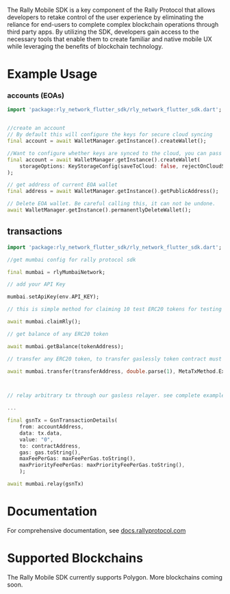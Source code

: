 The Rally Mobile SDK is a key component of the Rally Protocol that allows developers to retake control of the user experience by eliminating the reliance for end-users to complete complex blockchain operations through third party apps. By utilizing the SDK, developers gain access to the necessary tools that enable them to create familiar and native mobile UX while leveraging the benefits of blockchain technology.

# Example Usage

### accounts (EOAs)

```dart
import 'package:rly_network_flutter_sdk/rly_network_flutter_sdk.dart';


//create an account
// By default this will configure the keys for secure cloud syncing
final account = await WalletManager.getInstance().createWallet();

//Want to configure whether keys are synced to the cloud, you can pass in storage options
final account = await WalletManager.getInstance().createWallet(
    storageOptions: KeyStorageConfig(saveToCloud: false, rejectOnCloudSaveFailure: false)
);

// get address of current EOA wallet
final address = await WalletManager.getInstance().getPublicAddress();

// Delete EOA wallet. Be careful calling this, it can not be undone.
await WalletManager.getInstance().permanentlyDeleteWallet();

```

## transactions

```dart
import 'package:rly_network_flutter_sdk/rly_network_flutter_sdk.dart';

//get mumbai config for rally protocol sdk

final mumbai = rlyMumbaiNetwork;

// add your API Key

mumbai.setApiKey(env.API_KEY);

// this is simple method for claiming 10 test ERC20 tokens for testing

await mumbai.claimRly();

// get balance of any ERC20 token

await mumbai.getBalance(tokenAddress);

// transfer any ERC20 token, to transfer gaslessly token contract must support permit() or executeMetaTransaction() (most ERC20s on polygon support this)

await mumbai.transfer(transferAddress, double.parse(1), MetaTxMethod.ExecuteMetaTransaction, {tokenAddress});



// relay arbitrary tx through our gasless relayer. see complete example at https://github.com/rally-dfs/flutter-example-app/tree/main/app/lib/services/nft.dart

...

final gsnTx = GsnTransactionDetails(
    from: accountAddress,
    data: tx.data,
    value: "0",
    to: contractAddress,
    gas: gas.toString(),
    maxFeePerGas: maxFeePerGas.toString(),
    maxPriorityFeePerGas: maxPriorityFeePerGas.toString(),
    );

await mumbai.relay(gsnTx)


```

# Documentation

For comprehensive documentation, see [docs.rallyprotocol.com](https://docs.rallyprotocol.com)

# Supported Blockchains

The Rally Mobile SDK currently supports Polygon. More blockchains coming soon.
